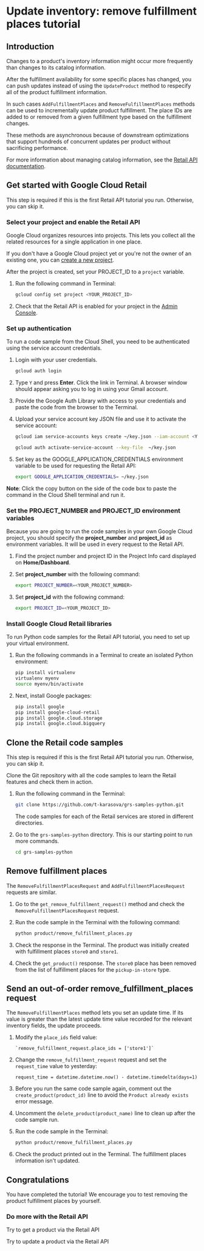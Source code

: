 <walkthrough-metadata>
  <meta name="title" content="Update inventory: remove fulfillment places tutorial" />
  <meta name="description" content="Removing fulfillment places." />
  <meta name="component_id" content="593554" />
</walkthrough-metadata>

# Update inventory: remove fulfillment places tutorial

## Introduction

Changes to a product's inventory information might occur more frequently than changes to its catalog information.

After the fulfillment availability for some specific places has changed, you can push updates instead of using the `UpdateProduct` method to respecify all of the product fulfillment information.

In such cases `AddFulfillmentPlaces` and `RemoveFulfillmentPlaces` methods can be used to incrementally update product fulfillment. The place IDs are added to or removed from a given fulfillment type based on the fulfillment changes.

These methods are asynchronous because of downstream optimizations that support hundreds of concurrent updates per product without sacrificing performance.

For more information about managing catalog information, see the [Retail API documentation](https://cloud.google.com/retail/docs/inventory-updates#inventory-update-methods).

<walkthrough-tutorial-duration duration="5"></walkthrough-tutorial-duration>

## Get started with Google Cloud Retail

This step is required if this is the first Retail API tutorial you run.
Otherwise, you can skip it.

### Select your project and enable the Retail API

Google Cloud organizes resources into projects. This lets you
collect all the related resources for a single application in one place.

If you don't have a Google Cloud project yet or you're not the owner of an existing one, you can
[create a new project](https://console.cloud.google.com/projectcreate).

After the project is created, set your PROJECT_ID to a ```project``` variable.
1. Run the following command in Terminal:
    ```bash
    gcloud config set project <YOUR_PROJECT_ID>
    ```

1. Check that the Retail API is enabled for your project in the [Admin Console](https://console.cloud.google.com/ai/retail/).

### Set up authentication

To run a code sample from the Cloud Shell, you need to be authenticated using the service account credentials.

1. Login with your user credentials.
    ```bash
    gcloud auth login
    ```

1. Type `Y` and press **Enter**. Click the link in Terminal. A browser window should appear asking you to log in using your Gmail account.

1. Provide the Google Auth Library with access to your credentials and paste the code from the browser to the Terminal.

1. Upload your service account key JSON file and use it to activate the service account:

    ```bash
    gcloud iam service-accounts keys create ~/key.json --iam-account <YOUR_SERVICE_ACCOUNT_EMAIL>
    ```

    ```bash
    gcloud auth activate-service-account --key-file  ~/key.json
    ```

1. Set key as the GOOGLE_APPLICATION_CREDENTIALS environment variable to be used for requesting the Retail API:
    ```bash
    export GOOGLE_APPLICATION_CREDENTIALS= ~/key.json
    ```

**Note**: Click the copy button on the side of the code box to paste the command in the Cloud Shell terminal and run it.

### Set the PROJECT_NUMBER and PROJECT_ID environment variables

Because you are going to run the code samples in your own Google Cloud project, you should specify the **project_number** and **project_id** as environment variables. It will be used in every request to the Retail API.

1. Find the project number and project ID in the Project Info card displayed on **Home/Dashboard**.

1. Set **project_number** with the following command:
    ```bash
    export PROJECT_NUMBER=<YOUR_PROJECT_NUMBER>
    ```
1. Set **project_id** with the following command:
    ```bash
    export PROJECT_ID=<YOUR_PROJECT_ID>
    ```

### Install Google Cloud Retail libraries

To run Python code samples for the Retail API tutorial, you need to set up your virtual environment.

1. Run the following commands in a Terminal to create an isolated Python environment:
    ```bash
    pip install virtualenv
    virtualenv myenv
    source myenv/bin/activate
    ```
1. Next, install Google packages:
    ```bash
    pip install google
    pip install google-cloud-retail
    pip install google.cloud.storage
    pip install google.cloud.bigquery

    ```

## Clone the Retail code samples

This step is required if this is the first Retail API tutorial you run.
Otherwise, you can skip it.

Clone the Git repository with all the code samples to learn the Retail features and check them in action.

<!-- TODO(ianan): change the repository link -->
1. Run the following command in the Terminal:
    ```bash
    git clone https://github.com/t-karasova/grs-samples-python.git
    ```

    The code samples for each of the Retail services are stored in different directories.

1. Go to the ```grs-samples-python``` directory. This is our starting point to run more commands.
    ```bash
    cd grs-samples-python
    ```

## Remove fulfillment places

The `RemoveFulfillmentPlacesRequest` and `AddFulfillmentPlacesRequest` requests are similar.

1. Go to the <walkthrough-editor-select-regex filePath="cloudshell_open/grs-samples-python/product/remove_fulfillment_places.py" regex="# remove fulfillment request">`get_remove_fulfillment_request()`</walkthrough-editor-select-regex> method and check the `RemoveFulfillmentPlacesRequest` request.

1. Run the code sample in the Terminal with the following command:
    ```bash
    python product/remove_fulfillment_places.py
    ```

1. Check the response in the Terminal. The product was initially created with fulfillment places `store0` and `store1`.

1. Check the ```get_product()``` response. The `store0`  place has been removed from the list of fulfillment places for the `pickup-in-store` type.

## Send an out-of-order remove_fulfillment_places request

The `RemoveFulfillmentPlaces` method lets you set an update time.
If its value is greater than the latest update time value recorded for the relevant inventory fields, the update proceeds.

1. Modify the <walkthrough-editor-select-regex filePath="cloudshell_open/grs-samples-python/product/remove_fulfillment_places.py" regex="remove_fulfillment_request.place_ids">`place_ids`</walkthrough-editor-select-regex> field value:
    ```
    `remove_fulfillment_request.place_ids = ['store1']`
    ```

1. Change the <walkthrough-editor-select-regex filePath="cloudshell_open/grs-samples-python/product/remove_fulfillment_places.py" regex="# remove fulfillment request">`remove_fulfillment_request`</walkthrough-editor-select-regex> request and set the `request_time` value to yesterday:
    ```
    request_time = datetime.datetime.now() - datetime.timedelta(days=1)
    ```

1. Before you run the same code sample again, comment out the <walkthrough-editor-select-regex filePath="cloudshell_open/grs-samples-python/product/remove_fulfillment_places.py" regex="create_product\Sproduct_id\S">`create_product(product_id)`</walkthrough-editor-select-regex> line to avoid the `Product already exists` error message.

1. Uncomment the <walkthrough-editor-select-regex filePath="cloudshell_open/grs-samples-python/product/remove_fulfillment_places.py" regex="#delete_product\Sproduct_name\S">`delete_product(product_name)`</walkthrough-editor-select-regex> line to clean up after the code sample run.

1. Run the code sample in the Terminal:
    ```bash
    python product/remove_fulfillment_places.py
    ```

1. Check the product printed out in the Terminal. The fulfillment places information isn't updated.

## Congratulations

<walkthrough-conclusion-trophy></walkthrough-conclusion-trophy>

You have completed the tutorial! We encourage you to test removing the product fulfillment places by yourself.

<walkthrough-inline-feedback></walkthrough-inline-feedback>

### Do more with the Retail API

<walkthrough-tutorial-card id="retail_api_v2_set_invenory_python" icon="LOGO_PYTHON" title="Set inventory tutorial" keepPrevious=true>
Try to get a product via the Retail API</walkthrough-tutorial-card>

<walkthrough-tutorial-card id="retail_api_v2_add_fulfillment_places_python" icon="LOGO_PYTHON" title="Add fulfillment tutorial" keepPrevious=true>Try to update a product via the Retail API</walkthrough-tutorial-card>

